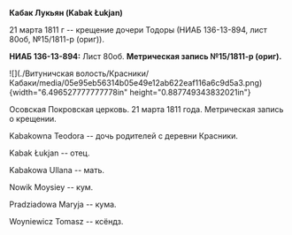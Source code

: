 **Кабак Лукьян (Kabak Łukjan)**

21 марта 1811 г -- крещение дочери Тодоры (НИАБ 136-13-894, лист 80об,
№15/1811-р (ориг)).

**НИАБ 136-13-894:** Лист 80об. **Метрическая запись №15/1811-р
(ориг).**

![](./Витуничская волость/Красники/Кабаки/media/05e95eb56314b05e49e12ab622eaf116a6c9d5a3.png){width="6.496527777777778in"
height="0.887749343832021in"}

Осовская Покровская церковь. 21 марта 1811 года. Метрическая запись о
крещении.

Kabakowna Teodora -- дочь родителей с деревни Красники.

Kabak Łukjan -- отец.

Kabakowa Ullana -- мать.

Nowik Moysiey -- кум.

Pradziadowa Maryja -- кума.

Woyniewicz Tomasz -- ксёндз.

